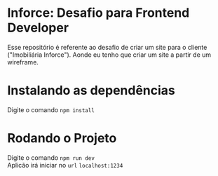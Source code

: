 # Inforce: Desafio para Frontend Developer
Esse repositório é referente ao desafio de criar um site para o cliente ("Imobiliária Inforce"). Aonde eu tenho que criar um site a partir de um wireframe.

# Instalando as dependências

Digite o comando ``` npm install ```  
# Rodando o Projeto 
Digite o comando ```npm run dev```  
Aplicão irá iniciar no ```url``` ```localhost:1234```




